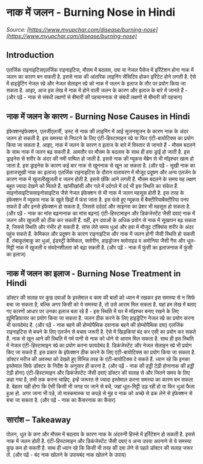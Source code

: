 # नाक में जलन - Burning Nose in Hindi
_Source: [https://www.myupchar.com/disease/burning-nose](https://www.myupchar.com/disease/burning-nose)_

## Introduction
एलर्जिक राइनाइटिसएलर्जिक राइनाइटिस, मौसम में बदलाव, दवा या नेजल पैसेज में इर्रिटेशन होना नाक में जलन का कारण बन सकती है. इससे नाक की आंतरिक लाइनिंग सेंसिटिव होकर इर्रिटेट होने लगती है. ऐसे में हाइड्रेटिंग नेजल स्प्रे और नेजल सेलाइन स्प्रे को नाक में जलन के इलाज के तौर पर प्रयोग किया जा सकता है.
आइए, आज इस लेख में नाक में होने वाली जलन के कारण और इलाज के बारे में जानते हैं -
(और पढ़ें - नाक से संबंधी लक्षणों से बीमारी की पहचाननाक से संबंधी लक्षणों से बीमारी की पहचान)

## नाक में जलन के कारण - Burning Nose Causes in Hindi
इंफेक्शनइंफेक्शन, एलर्जीएलर्जी, डस्ट से नाक की लाइनिंग में आई सूजनसूजन के कारण नाक के अंदर जलन हो सकती है. इस समस्या से निपटने के लिए एंटी-हिस्टामाइन स्प्रे या फिर एंटी-बायोटिक्स का प्रयोग किया जा सकता है. आइए, नाक में जलन के कारण व इलाज के बारे में विस्तार से जानते हैं -
मौसम बदलने के साथ नाक में जलन बढ़ सकती है. आमतौर पर मौसम के बदलाव के साथ ही हवा ड्राई हो जाती है. इस ड्राइनेस से शरीर के अंदर की नमी वाष्पित हो जाती है. इससे नाक की म्यूकस मेंब्रेन से भी मॉइश्चर खत्म हो जाता है. इस ड्राइनेस के कारण कई बार नाक से खूननाक से खून आ सकता है.
(और पढ़ें - सूखी नाक का इलाजसूखी नाक का इलाज)
एलर्जिक राइनाइटिस के दौरान वातावरण में मौजूद प्रदूषण और अन्य एलर्जन के कारण नाक में खुजलीखुजली व जलन होती है. इससे छींके आने लगती हैं. मौसम बदलने के समय यह लक्षण बहुत ज्यादा देखने को मिलते हैं. खांसीखांसी और गले में दर्दगले में दर्द भी इस स्थिति का संकेत हैं.
साइनोसाइटिससाइनोसाइटिस जैसे नेजल इंफेक्शन से भी नाक में जलन महसूस होती है. इस तरह के इंफेक्शन में म्यूकस नाक के खुले छिद्रों में फंस जाता है. इस फंसे हुए म्यूकस में बैक्टीरियाबैक्टीरिया पनप सकते हैं और इनसे इंफेक्शन हो सकता है, जिससे दर्ददर्द और साइनस का प्रेशर भी महसूस हो सकता है.
(और पढ़ें - नाक का मांस बढ़नानाक का मांस बढ़ना)
एंटी-हिस्टामाइन और डिकंजेस्टेंट जैसी दवाएं नाक में जलन और खुजली को ठीक कर सकती हैं. वहीं, इन दवाओं के अधिक प्रयोग से नाक में सूखापन बढ़ सकता है, जिससे स्थिति और गंभीर हो सकती है.
सांस लेते समय धुआं और हवा में मौजूद टॉक्सिंस शरीर के अंदर पहुंच सकते हैं. केमिकल और प्रदूषण के कारण राइनाइटिस और नाक में जलन होनी जैसी स्थिति हो सकती हैं. तंबाकूतंबाकू का धुआं, इंडस्ट्री केमिकल, क्लोरीन, हाइड्रोजन क्लोराइड व अमोनिया जैसी गैस और धूल-मिट्टी नाक में खुजली व संवदेनशीलता को बढ़ा सकती है.
(और पढ़ें - नाक में फुंसी का इलाजनाक में फुंसी का इलाज)

## नाक में जलन का इलाज - Burning Nose Treatment in Hindi
डॉक्टर की सलाह पर कुछ दवाओं के इस्तेमाल व काम की बातों को ध्यान में रखकर इस समस्या से न सिर्फ बचा जा सकता है, बल्कि अगर किसी को ये समस्या है, तो उसे आराम मिल सकता है. यहां हम लेख में बताए गए कारणों आधार पर उनका इलाज बता रहे हैं -
इस स्थिति में घर में मॉइश्चर बनाए रखने के लिए ह्यूमिडिफायर का प्रयोग किया जा सकता है. जलन ठीक करने के लिए हाइड्रेटिंग नेजल स्प्रे का प्रयोग करना भी फायदेमंद है.
(और पढ़ें - नाक बहने की होम्योपैथिक दवानाक बहने की होम्योपैथिक दवा)
एलर्जिक राइनाइटिस से बचने के लिए एलर्जन से बचाव जरूरी है. ऐसे में खिड़कियां बंद कर एसी का प्रयोग कर सकते हैं. नाक से खून आने की स्थिति में गर्म पानी से नाक को धोने से आराम मिल सकता है. साथ ही इस स्थिति में नेजल एंटी-हिस्टामाइन स्प्रे का प्रयोग करना फायदेमंद है. डिकंजेस्टेंट और नेजल सेलाइन स्प्रे भी प्रयोग किए जा सकते हैं.
इस प्रकार के इंफेक्शन ठीक करने के लिए एंटी-बायोटिक्स का प्रयोग किया जा सकता है. डॉक्टर मरीज की अवस्था को देखते हुए विभिन्न तरह के एंटी-बायोटिक्स दे सकते हैं. ध्यान रहे कि इनका इस्तेमाल सिर्फ डॉक्टर के निर्देश के अनुसार ही करना है.
(और पढ़ें - नाक की हड्डी टेढ़ी होनानाक की हड्डी टेढ़ी होना)
एंटी-हिस्टामाइन और डिकंजेस्टेंट जैसी दवाएं डॉक्टर की सलाह से और जितने समय के लिए कहा गया है, तभी तक करना चाहिए. इन्हें जरूरत से ज्यादा इस्तेमाल करना समस्या का कारण बन सकता है.
बेहतर यही होगा कि ऐसी किसी भी जगह पर जाने से बचें, जहां धूल-मिट्टी उड़ रही हो या फिर धुआं फैला हुआ हो. अगर जाना भी पड़े, तो मास्कमास्क या कपड़े से मुंह व नाक को अच्छे से ढक लेने से इंफेक्शन से बचा जा सकता है.
(और पढ़ें - नाक का कैंसरनाक का कैंसर)

## सारांश – Takeaway
पोलन, धूल के कण और मौसम में बदलाव के कारण नाक के अंदरुनी हिस्से में इर्रिटेशन हो सकती है. इससे नाक में जलन होती है. एंटी-हिस्टामाइन और डिकंजेस्टेंट जैसी दवाएं व अन्य उपया अपनाने से ये समस्या कुछ कम हो सकती है. साथ ही ध्यान रहे कि किसी भी तरह की दवा लेने से पहले डॉक्टर की सलाह जरूर लें.
(और पढ़ें - बंद नाक खोलने के उपायबंद नाक खोलने के उपाय)

